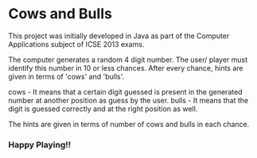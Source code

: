 # Cows and Bulls
This project was initially developed in Java as part of the Computer Applications subject of ICSE 2013 exams.

The computer generates a random 4 digit number. The user/ player must identify this number in 10 or less chances.
After every chance, hints are given in terms of 'cows' and 'bulls'.

cows - It means that a certain digit guessed is present in the generated number at another position as guess by the user.
bulls - It means that the digit is guessed correctly and at the right position as well.

The hints are given in terms of number of cows and bulls in each chance.

### Happy Playing!!
